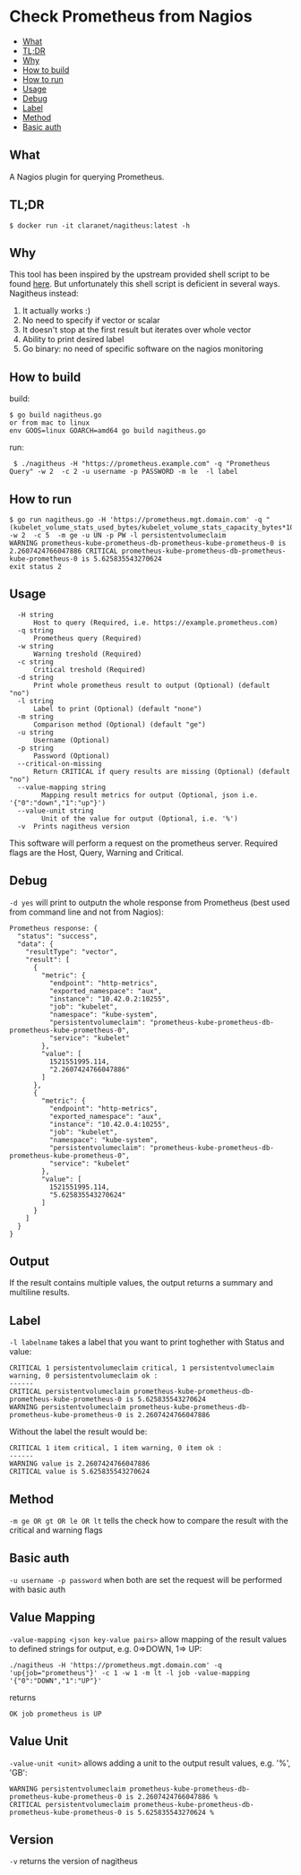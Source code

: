 # Check Prometheus from Nagios

<!-- vim-markdown-toc GFM -->

* [What](#what)
* [TL;DR](#tldr)
* [Why](#why)
* [How to build](#how-to-build)
* [How to run](#how-to-run)
* [Usage](#usage)
* [Debug](#debug)
* [Label](#label)
* [Method](#method)
* [Basic auth](#basic-auth)

<!-- vim-markdown-toc -->

## What

A Nagios plugin for querying Prometheus.

## TL;DR

```
$ docker run -it claranet/nagitheus:latest -h
```

## Why

This tool has been inspired by the upstream provided shell script to be found [here](https://github.com/prometheus/nagios_plugins). But unfortunately this shell script is deficient in several ways.
Nagitheus instead:

1. It actually works :)
2. No need to specify if vector or scalar
3. It doesn't stop at the first result but iterates over whole vector
4. Ability to print desired label
5. Go binary: no need of specific software on the nagios monitoring

## How to build

build:
```
$ go build nagitheus.go
or from mac to linux
env GOOS=linux GOARCH=amd64 go build nagitheus.go
````
run:
```
 $ ./nagitheus -H "https://prometheus.example.com" -q "Prometheus Query" -w 2  -c 2 -u username -p PASSWORD -m le  -l label
```
## How to run
```
$ go run nagitheus.go -H 'https://prometheus.mgt.domain.com' -q "(kubelet_volume_stats_used_bytes/kubelet_volume_stats_capacity_bytes*100)>2" -w 2  -c 5  -m ge -u UN -p PW -l persistentvolumeclaim
WARNING prometheus-kube-prometheus-db-prometheus-kube-prometheus-0 is 2.2607424766047886 CRITICAL prometheus-kube-prometheus-db-prometheus-kube-prometheus-0 is 5.625835543270624
exit status 2
```
## Usage

```
  -H string
      Host to query (Required, i.e. https://example.prometheus.com)
  -q string
      Prometheus query (Required)
  -w string
      Warning treshold (Required)
  -c string
      Critical treshold (Required)
  -d string
      Print whole prometheus result to output (Optional) (default "no")
  -l string
      Label to print (Optional) (default "none")
  -m string
      Comparison method (Optional) (default "ge")
  -u string
      Username (Optional)
  -p string
      Password (Optional)
  --critical-on-missing
      Return CRITICAL if query results are missing (Optional) (default "no")
  --value-mapping string
    	Mapping result metrics for output (Optional, json i.e. '{"0":"down","1":"up"}')
  --value-unit string
    	Unit of the value for output (Optional, i.e. '%')
  -v  Prints nagitheus version

```
This software will perform a request on the prometheus server. Required flags are the Host, Query, Warning and Critical.

## Debug

`-d yes` will print to outputn the whole response from Prometheus (best used from command line and not from Nagios):
```
Prometheus response: {
  "status": "success",
  "data": {
    "resultType": "vector",
    "result": [
      {
        "metric": {
          "endpoint": "http-metrics",
          "exported_namespace": "aux",
          "instance": "10.42.0.2:10255",
          "job": "kubelet",
          "namespace": "kube-system",
          "persistentvolumeclaim": "prometheus-kube-prometheus-db-prometheus-kube-prometheus-0",
          "service": "kubelet"
        },
        "value": [
          1521551995.114,
          "2.2607424766047886"
        ]
      },
      {
        "metric": {
          "endpoint": "http-metrics",
          "exported_namespace": "aux",
          "instance": "10.42.0.4:10255",
          "job": "kubelet",
          "namespace": "kube-system",
          "persistentvolumeclaim": "prometheus-kube-prometheus-db-prometheus-kube-prometheus-0",
          "service": "kubelet"
        },
        "value": [
          1521551995.114,
          "5.625835543270624"
        ]
      }
    ]
  }
}
```
## Output
If the result contains multiple values, the output returns a summary and multiline results.

## Label

`-l labelname` takes a label that you want to print toghether with Status and value:
```
CRITICAL 1 persistentvolumeclaim critical, 1 persistentvolumeclaim warning, 0 persistentvolumeclaim ok :
------
CRITICAL persistentvolumeclaim prometheus-kube-prometheus-db-prometheus-kube-prometheus-0 is 5.625835543270624
WARNING persistentvolumeclaim prometheus-kube-prometheus-db-prometheus-kube-prometheus-0 is 2.2607424766047886
```
Without the label the result would be:
```
CRITICAL 1 item critical, 1 item warning, 0 item ok :
------
WARNING value is 2.2607424766047886
CRITICAL value is 5.625835543270624
```

## Method

`-m ge OR gt OR le OR lt` tells the check how to compare the result with the critical and warning flags 

## Basic auth
`-u username -p password` when both are set the request will be performed with basic auth

## Value Mapping
`-value-mapping <json key-value pairs>` allow mapping of the result values to defined strings for output, e.g. 0=>DOWN, 1=> UP:
```
./nagitheus -H 'https://prometheus.mgt.domain.com' -q 'up{job="prometheus"}' -c 1 -w 1 -m lt -l job -value-mapping '{"0":"DOWN","1":"UP"}'
```
returns
```
OK job prometheus is UP
```

## Value Unit
`-value-unit <unit>` allows adding a unit to the output result values, e.g. '%', 'GB':
```
WARNING persistentvolumeclaim prometheus-kube-prometheus-db-prometheus-kube-prometheus-0 is 2.2607424766047886 %
CRITICAL persistentvolumeclaim prometheus-kube-prometheus-db-prometheus-kube-prometheus-0 is 5.625835543270624 %
```

## Version
`-v` returns the version of nagitheus